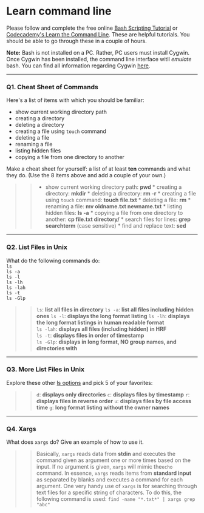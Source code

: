 # Learn command line

Please follow and complete the free online [Bash Scripting Tutorial](https://ryanstutorials.net/bash-scripting-tutorial/) or [Codecademy's Learn the Command Line](https://www.codecademy.com/learn/learn-the-command-line). These are helpful tutorials. You should be able to go through these in a couple of hours.

**Note:** Bash is not installed on a PC. Rather, PC users must install Cygwin. Once Cygwin has been installed, the command line interface witll _emulate_ bash. You can find all information regarding Cygwin [here](https://www.cygwin.com/).

---

### Q1.  Cheat Sheet of Commands  

Here's a list of items with which you should be familiar:  
* show current working directory path
* creating a directory
* deleting a directory
* creating a file using `touch` command
* deleting a file
* renaming a file
* listing hidden files
* copying a file from one directory to another

Make a cheat sheet for yourself: a list of at least **ten** commands and what they do.  (Use the 8 items above and add a couple of your own.)  

> > * show current working directory path: **pwd**
    * creating a directory: **mkdir**
    * deleting a directory: **rm -r**
    * creating a file using `touch` command: **touch file.txt**
    * deleting a file: **rm**
    * renaming a file: **mv oldname.txt newname.txt**
    * listing hidden files: **ls -a**
    * copying a file from one directory to another: **cp file.txt directory/**
    * search files for lines: **grep searchterm** (case sensitive)
    * find and replace text: **sed**
    
    

---

### Q2.  List Files in Unix   

What do the following commands do:  
`ls`  
`ls -a`  
`ls -l`  
`ls -lh`  
`ls -lah`  
`ls -t`  
`ls -Glp`  

> > `ls`: **list all files in directory** 
    `ls -a`: **list all files including hidden ones** 
    `ls -l`: **displays the long format listing** 
    `ls -lh`: **displays the long format listings in human readable format**  
    `ls -lah`: **displays all files (including hidden) in HRF**  
    `ls -t`: **displays files in order of timestamp**  
    `ls -Glp`: **displays in long format, NO group names, and directories with**
---

### Q3.  More List Files in Unix  

Explore these other [ls options](http://www.techonthenet.com/unix/basic/ls.php) and pick 5 of your favorites:

> > `d`: **displays only directories**
    `c`: **displays files by timestamp**
    `r`: **displays files in reverse order**
    `u`: **displays files by file access time**
    `g`: **long format listing without the owner names**

---

### Q4.  Xargs   

What does `xargs` do? Give an example of how to use it.

> > Basically, `xargs` reads data from **stdin** and executes the command given as argument one or more times based on the input. If no argument is given, `xargs` will mimic the`echo` command. In essence, `xargs` reads items from **standard input** as separated by blanks and executes a command for each argument. One very handy use of `xargs` is for searching through text files for a specific string of characters. To do this, the following command is used: 
`find -name "*.txt*" | xargs grep "abc"`
 

